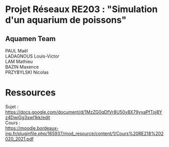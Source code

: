 # Projet Réseaux RE203 : "Simulation d'un aquarium de poissons"

## Aquamen Team

PAUL Maël  
LADAGNOUS Louis-Victor  
LAM Mathieu  
BAZIN Maxence  
PRZYBYLSKI Nicolas  

# Ressources

Sujet :  
https://docs.google.com/document/d/1MzZG0qDfVr8U50v8X79yvaPfToj8Yz4DwiGg3swl1kk/edit  
Cours :  
https://moodle.bordeaux-inp.fr/pluginfile.php/165937/mod_resource/content/1/Cours%20RE218%202020_2021.pdf
